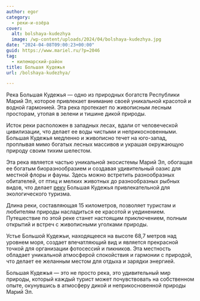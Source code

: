```yaml
---
author: egor
category:
  - реки-и-озёра
cover:
  alt: bolshaya-kudezhya
  image: /wp-content/uploads/2024/04/bolshaya-kudezhya.jpg
date: "2024-04-08T09:00:23+00:00"
guid: https://www.mariel.ru/?p=2046
tag:
  - килемарский-район
title: Большая Кудежья
url: /bolshaya-kudezhya/

---
```

Река Большая Кудежья — одно из природных богатств Республики Марий Эл, которое привлекает внимание своей уникальной красотой и водной гармонией. Эта река протекает по живописным лесным просторам, утопая в зелени и тишине дикой природы.

Исток реки расположен в западных лесах, вдали от человеческой цивилизации, что делает ее воды чистыми и неприкосновенными. Большая Кудежья медленно и живописно течет на юго-запад, проплывая мимо богатых лесных массивов и украшая окружающую природу своим тихим шелестом.

Эта река является частью уникальной экосистемы Марий Эл, обогащая ее богатым биоразнообразием и создавая удивительный оазис для местной флоры и фауны. Здесь можно встретить разнообразных обитателей, от птиц и мелких животных до разнообразных рыбных видов, что делает [реку](/river_mariel/) Большая Кудежья привлекательной для экологического туризма.

Длина реки, составляющая 15 километров, позволяет туристам и любителям природы насладиться ее красотой и уединением. Путешествие по этой реке станет настоящим приключением, полным открытий и встреч с живописными уголками природы.

Устье Большой Кудежьи, находящееся на высоте 68,7 метров над уровнем моря, создает впечатляющий вид и является прекрасной точкой для организации фотосессий и пикников. Эта местность обладает уникальной атмосферой спокойствия и гармонии с природой, что делает ее желанным местом для отдыха и зарядки энергией.

Большая Кудежья — это не просто река, это удивительный мир природы, который каждый турист может почувствовать на собственном опыте, окунувшись в атмосферу дикой и неприкосновенной природы Марий Эл.
